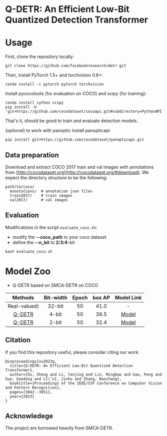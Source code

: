 # Q-DETR: An Efficient Low-Bit Quantized Detection Transformer

# Usage
First, clone the repository locally:
```
git clone https://github.com/facebookresearch/detr.git
```
Then, install PyTorch 1.5+ and torchvision 0.6+:
```
conda install -c pytorch pytorch torchvision
```
Install pycocotools (for evaluation on COCO) and scipy (for training):
```
conda install cython scipy
pip install -U 'git+https://github.com/cocodataset/cocoapi.git#subdirectory=PythonAPI'
```
That's it, should be good to train and evaluate detection models.

(optional) to work with panoptic install panopticapi:
```
pip install git+https://github.com/cocodataset/panopticapi.git
```

## Data preparation

Download and extract COCO 2017 train and val images with annotations from
[http://cocodataset.org](http://cocodataset.org/#download).
We expect the directory structure to be the following:
```
path/to/coco/
  annotations/  # annotation json files
  train2017/    # train images
  val2017/      # val images
```

## Evaluation
Modifications in the script ```evaluate_coco.sh```:
* modify the **--coco_path** to your coco dataset
* define the **--n_bit** to **2**/**3**/**4**-bit 

```
bash evaluate_coco.sh
```

# Model Zoo
* Q-DETR based on SMCA-DETR on COCO

| Methods | Bit-width | Epoch | box AP |Model Link|
|:-------:|:---------:|:---------:|:--------------------:|:---:|
|Real-valued) |  32-bit     |  50     | 41.0 |-|
| [Q-DETR](https://arxiv.org/abs/2304.00253)    | 4-bit    |  50     | 38.5 |[Model](https://drive.google.com/file/d/1K_lZckXWW9_mdSvhXELeWoSyqvFZVJAT/view?usp=drive_link)|
| [Q-DETR](https://arxiv.org/abs/2304.00253)    | 2-bit    |  50     | 32.4 |[Model](https://drive.google.com/file/d/1sJ12U0s-df8YYLbAiPMI24p8qSOXBTk_/view?usp=drive_link)|

## Citation
If you find this repository useful, please consider citing our work:
```
@inproceedings{xu2023q,
  title={Q-DETR: An Efficient Low-Bit Quantized Detection Transformer},
  author={Xu, Sheng and Li, Yanjing and Lin, Mingbao and Gao, Peng and Guo, Guodong and L{\"u}, Jinhu and Zhang, Baochang},
  booktitle={Proceedings of the IEEE/CVF Conference on Computer Vision and Pattern Recognition},
  pages={3842--3851},
  year={2023}
}
```

## Acknowledege
The project are borrowed heavily from SMCA-DETR.
